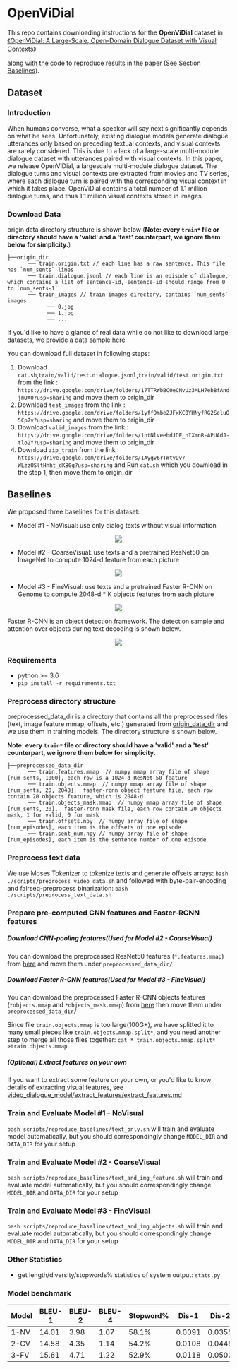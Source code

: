 # OpenViDial
This repo contains downloading instructions for the **OpenViDial** dataset 
in [《OpenViDial: A Large-Scale, Open-Domain Dialogue Dataset  with Visual Contexts》]()

along with the code to reproduce results in the paper  (See Section [Baselines](#baselines)). 

## Dataset

### Introduction
When humans converse, what a speaker will
say next significantly depends on what he sees.
Unfortunately, existing dialogue models generate
dialogue utterances only based on preceding
textual contexts, and visual contexts
are rarely considered. This is due to a lack
of a large-scale multi-module dialogue dataset
with utterances paired with visual contexts.
In this paper, we release OpenViDial, a largescale
multi-module dialogue dataset. The dialogue
turns and visual contexts are extracted
from movies and TV series, where each dialogue
turn is paired with the corresponding
visual context in which it takes place. OpenViDial contains a total number of 1.1 million
dialogue turns, and thus 1.1 million visual contexts
stored in images.


### Download Data
origin data directory structure is shown below (**Note: every `train*` file or directory should have a 'valid' and a 'test' counterpart, we ignore them below for simplicity.**)
```
├──origin_dir
      └── train.origin.txt // each line has a raw sentence. This file has `num_sents` lines
      └── train.dialogue.jsonl // each line is an episode of dialogue, which contains a list of sentence-id, sentence-id should range from 0 to `num_sents-1`
      └── train_images // train images directory, contains `num_sents` images.
            └── 0.jpg
            └── 1.jpg
            └── ...
```
If you'd like to have a glance of real data while do not like to download large datasets, we provide a data sample [here](https://drive.google.com/drive/folders/17XjJ612wMolkrU-ESW5yv6MnbaclrzoM?usp=sharing)

You can download full dataset in following steps:
1. Download `cat.sh`,`train/valid/test.dialogue.jsonl`,`train/valid/test.origin.txt` from the link : `https://drive.google.com/drive/folders/17TTRWbBC0eCNvUz3MLH7eb8fAndjmUA0?usp=sharing` and move them to origin_dir
1. Download `test_images` from the link : `https://drive.google.com/drive/folders/1yffDmbe2JFxKC0YHNyfRG2SeluO5Cp7v?usp=sharing` and move them to origin_dir
1. Download `valid_images` from the link : `https://drive.google.com/drive/folders/1ntNlveebdJDE_nIXmnR-APUAdJ-tlo2Y?usp=sharing` and move them to origin_dir
1. Download `zip_train` from the link : `https://drive.google.com/drive/folders/1Aygv6rTWtvDv7-WLzzOSltHnht_dK80g?usp=sharing` and Run `cat.sh` which you download in the step 1, then move them to origin_dir


## Baselines
We proposed three baselines for this dataset:
* Model #1 - NoVisual: use only dialog texts without visual information

<div align="center">
  <img src="demo_data/model1.png"/>
</div>

* Model #2 - CoarseVisual: use texts and a pretrained ResNet50 on ImageNet to compute 1024-d feature from each picture

<div align="center">
  <img src="demo_data/model2.png"/>
</div>

* Model #3 - FineVisual: use texts and a pretrained Faster R-CNN on Genome to compute 2048-d * K objects features from each picture

<div align="center">
  <img src="demo_data/model3.png"/>
</div>

Faster R-CNN is an object detection framework. The detection sample and attention over objects during text decoding is shown below.

<div align="center">
  <img src="demo_data/attention_over_objects.png"/>
</div>

### Requirements
* python >= 3.6
* `pip install -r requirements.txt`

### Preprocess directory structure
preprocessed_data_dir is a directory that contains all the preprocessed files (text, image feature mmap, offsets, etc.)
generated from [origin_data_dir](#download-data) and we use them in training models. 
The directory structure is shown below.

**Note: every `train*` file or directory should have a 'valid' and a 'test' counterpart, we ignore them below for simplicity.**
```
├──preprocessed_data_dir
      └── train.features.mmap  // numpy mmap array file of shape [num_sents, 1000], each row is a 1024-d ResNet-50 feature
      └── train.objects.mmap  // numpy mmap array file of shape [num_sents, 20, 2048],  faster-rcnn object feature file, each row contain 20 objects feature, which is 2048-d
      └── train.objects_mask.mmap  // numpy mmap array file of shape [num_sents, 20],  faster-rcnn mask file, each row contain 20 objects mask, 1 for valid, 0 for mask
      └── train.offsets.npy  // numpy array file of shape [num_episodes], each item is the offsets of one episode
      └── train.sent_num.npy // numpy array file of shape [num_episodes], each item is the sentence number of one episode
```

### Preprocess text data
We use Moses Tokenizer to tokenize texts and generate offsets arrays:
`bash ./scripts/preprocess_video_data.sh`
and followed with byte-pair-encoding and fairseq-preprocess binarization:
`bash ./scripts/preprocess_text_data.sh`

### Prepare pre-computed CNN features and Faster-RCNN features

##### Download CNN-pooling features(Used for Model #2 - CoarseVisual)
You can download the preprocessed ResNet50 features (`*.features.mmap`) 
from [here](https://drive.google.com/drive/folders/1ixH93LrlVtbKN81VCrSDK_9Y1FH4CiTD?usp=sharing)
and move them under `preprocessed_data_dir/`

##### Download Faster R-CNN features(Used for Model #3 - FineVisual)
You can download the preprocessed Faster R-CNN objects features (`*objects.mmap` and `*objects_mask.mmap`) 
from [here](https://drive.google.com/drive/folders/1_pCmwXcUZv35E9p3sqPeQcdKgGHVZEr7?usp=sharing)
then move them under `preprocessed_data_dir/`

Since file `train.objects.mmap` is too large(100G+), 
we have splitted it to many small pieces like `train.objects.mmap.split*`, 
and you need another step to merge all those files together: `cat * train.objects.mmap.split* >train.objects.mmap`

##### (Optional) Extract features on your own
If you want to extract some feature on your own, or you'd like to know details of extracting visual features, 
see [video_dialogue_model/extract_features/extract_features.md](video_dialogue_model/extract_features/extract_features.md)

### Train and Evaluate Model #1 - NoVisual
`bash scripts/reproduce_baselines/text_only.sh` will train and evaluate model automatically, 
but you should correspondingly change `MODEL_DIR` and `DATA_DIR` for your setup

### Train and Evaluate Model #2 - CoarseVisual
`bash scripts/reproduce_baselines/text_and_img_feature.sh` will train and evaluate model automatically, 
but you should correspondingly change `MODEL_DIR` and `DATA_DIR` for your setup

### Train and Evaluate Model #3 - FineVisual
`bash scripts/reproduce_baselines/text_and_img_objects.sh` will train and evaluate model automatically, 
but you should correspondingly change `MODEL_DIR` and `DATA_DIR` for your setup

### Other Statistics
* get length/diversity/stopwords% statistics of system output: `stats.py`

### Model benchmark
| Model | BLEU-1 | BLEU-2 | BLEU-4 | Stopword% | Dis-1 | Dis-2 | Dis-3 | Dis-4 |
| - | - | - | - | - | - | - | - | - |
| 1-NV | 14.01 | 3.98 | 1.07 | 58.1% | 0.0091 | 0.0355 | 0.0682 | 0.1018 |
| 2-CV | 14.58 | 4.35 | 1.14 | 54.2% | 0.0108 | 0.0448 | 0.0915 | 0.1465 |
| 3-FV | 15.61 | 4.71 | 1.22 | 52.9% | 0.0118 | 0.0502 | 0.1082 | 0.1778 |
